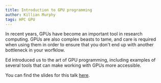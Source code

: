 ```yaml
---
title: Introduction to GPU programming
author: Killian Murphy 
tags: HPC GPU
---
```


In recent years, GPUs have become an important tool in research computing. GPUs are also complex beasts to tame, and care is required when using them in order to ensure that you don't end up with another bottleneck in your worfklow.

Ed introduced us to the art of GPU programming, including examples of several tools that can make working with GPUs more accessible.

You can find the slides for this talk [here][slides].

[slides]: /slides/2019-12-13-introduction_to_gpu_programming.pdf

